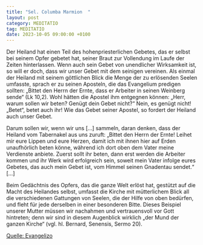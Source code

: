 ```yaml
---
title: "Sel. Columba Marmion  "
layout: post
category: MEDITATIO
tag: MEDITATIO
date: 2023-10-05 09:00:00 +0100
---
```

 Der Heiland hat einen Teil des hohenpriesterlichen Gebetes, das er selbst bei seinem Opfer gebetet hat, seiner Braut zur Vollendung im Laufe der Zeiten hinterlassen. Wenn auch sein Gebet von unendlicher Wirksamkeit ist, so will er doch, dass wir unser Gebet mit dem seinigen vereinen.<!--more--> Als einmal der Heiland mit seinem göttlichen Blick die Menge der zu erlösenden Seelen umfasste, sprach er zu seinen Aposteln, die das Evangelium predigen sollten: „Bittet den Herrn der Ernte, dass er Arbeiter in seinen Weinberg sende“ (Lk 10,2). Wohl hätten die Apostel ihm entgegnen können: „Herr, warum sollen wir beten? Genügt dein Gebet nicht?“ Nein, es genügt nicht! „Betet“, betet auch ihr! Wie das Gebet seiner Apostel, so fordert der Heiland auch unser Gebet.

Darum sollen wir, wenn wir uns […] sammeln, daran denken, dass der Heiland vom Tabernakel aus uns zuruft: „Bittet den Herrn der Ernte! Leihet mir eure Lippen und eure Herzen, damit ich mit ihnen hier auf Erden unaufhörlich beten könne, während ich dort oben dem Vater meine Verdienste anbiete. Zuerst sollt ihr beten, dann erst werden die Arbeiter kommen und ihr Werk wird erfolgreich sein, soweit mein Vater infolge eures Gebetes, das auch mein Gebet ist, vom Himmel seinen Gnadentau sendet.“ […]

Beim Gedächtnis des Opfers, das die ganze Welt erlöst hat, gestützt auf die Macht des Heilandes selbst, umfasst die Kirche mit mütterlichem Blick all die verschiedenen Gattungen von Seelen, die der Hilfe von oben bedürfen, und fleht für jede derselben in einer besonderen Bitte. Dieses Beispiel unserer Mutter müssen wir nachahmen und vertrauensvoll vor Gott hintreten; denn wir sind in diesem Augenblick wirklich „der Mund der ganzen Kirche“ (vgl. hl. Bernard, Senensis, Sermo 20).


[Quelle: Evangelizo](https://evangeliumtagfuertag.org/DE/gospel)